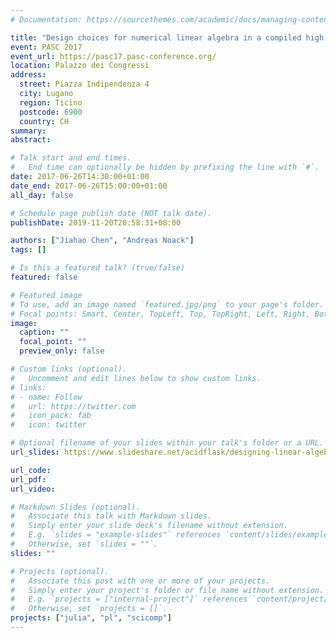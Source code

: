 ```yaml
---
# Documentation: https://sourcethemes.com/academic/docs/managing-content/

title: "Design choices for numerical linear algebra in a compiled high-level language"
event: PASC 2017
event_url: https://pasc17.pasc-conference.org/
location: Palazzo dei Congressi
address:
  street: Piazza Indipendenza 4
  city: Lugano
  region: Ticino
  postcode: 6900
  country: CH
summary:
abstract: 

# Talk start and end times.
#   End time can optionally be hidden by prefixing the line with `#`.
date: 2017-06-26T14:30:00+01:00
date_end: 2017-06-26T15:00:00+01:00
all_day: false

# Schedule page publish date (NOT talk date).
publishDate: 2019-11-20T20:58:31+08:00

authors: ["Jiahao Chen", "Andreas Noack"]
tags: []

# Is this a featured talk? (true/false)
featured: false

# Featured image
# To use, add an image named `featured.jpg/png` to your page's folder. 
# Focal points: Smart, Center, TopLeft, Top, TopRight, Left, Right, BottomLeft, Bottom, BottomRight.
image:
  caption: ""
  focal_point: ""
  preview_only: false

# Custom links (optional).
#   Uncomment and edit lines below to show custom links.
# links:
# - name: Follow
#   url: https://twitter.com
#   icon_pack: fab
#   icon: twitter

# Optional filename of your slides within your talk's folder or a URL.
url_slides: https://www.slideshare.net/acidflask/designing-linear-algebra-into-julia

url_code:
url_pdf:
url_video:

# Markdown Slides (optional).
#   Associate this talk with Markdown slides.
#   Simply enter your slide deck's filename without extension.
#   E.g. `slides = "example-slides"` references `content/slides/example-slides.md`.
#   Otherwise, set `slides = ""`.
slides: ""

# Projects (optional).
#   Associate this post with one or more of your projects.
#   Simply enter your project's folder or file name without extension.
#   E.g. `projects = ["internal-project"]` references `content/project/deep-learning/index.md`.
#   Otherwise, set `projects = []`.
projects: ["julia", "pl", "scicomp"]
---
```

